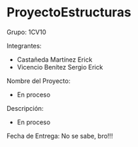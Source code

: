 # ProyectoEstructuras

Grupo: 1CV10

Integrantes:

- Castañeda Martínez Erick
- Vicencio Benítez Sergio Erick

Nombre del Proyecto:

- En proceso

Descripción:

- En proceso

Fecha de Entrega: No se sabe, bro!!!
